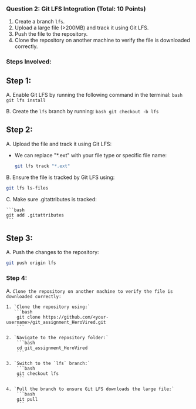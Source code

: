 ### Question 2: Git LFS Integration (Total: 10 Points)  
1. Create a branch `lfs`.  
2. Upload a large file (>200MB) and track it using Git LFS.  
3. Push the file to the repository.  
4. Clone the repository on another machine to verify the file is downloaded correctly.  

### Steps Involved:
## Step 1: 
A. Enable Git LFS by running the following command in the terminal:
    ```bash
    git lfs install
    ```
    
B. Create the `lfs` branch by running:
    ```bash
    git checkout -b lfs
    ```
## Step 2:
A. Upload the file and track it using Git LFS:
   - We can replace "*.ext" with your file type or specific file name:
     ```bash
     git lfs track "*.ext"  
     ```
    
B. Ensure the file is tracked by Git LFS using:

   ```bash
   git lfs ls-files
   ```
C. Make sure .gitattributes is tracked:

    ```bash
    git add .gitattributes
    ```
## Step 3:
A. Push the changes to the repository:
   ```bash
   git push origin lfs
   ```

### Step 4:
A. `Clone the repository on another machine to verify the file is downloaded correctly:`

    1. `Clone the repository using:`
       ```bash
        git clone https://github.com/<your-username>/git_assignment_HeroVired.git
        ```

    2. `Navigate to the repository folder:`
        ```bash
        cd git_assignment_HeroVired
        ```

    3. `Switch to the `lfs` branch:`
        ```bash
        git checkout lfs
        ```

    4. `Pull the branch to ensure Git LFS downloads the large file:`
        ```bash
        git pull
        ```
